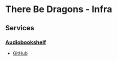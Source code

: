 # There Be Dragons - Infra

## Services

### [Audiobookshelf][]
- [GitHub][GitHub: Audiobookshelf]

[Audiobookshelf]: <https://www.audiobookshelf.org>
[GitHub: Audiobookshelf]: <https://github.com/advplyr/audiobookshelf>